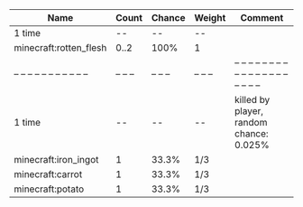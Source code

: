 | Name                   | Count | Chance | Weight | Comment                                 |
| ---------------------- | ----- | ------ | ------ | --------------------------------------- |
| 1 time                 |    -- |     -- |     -- |                                         |
| minecraft:rotten_flesh |  0..2 |   100% |      1 |                                         |
| – – – – – – – – – – –  | – – – | – – –  | – – –  | – – – – – – – – – – – – – – – – – – – – |
| 1 time                 |    -- |     -- |     -- | killed by player, random chance: 0.025% |
| minecraft:iron_ingot   |     1 |  33.3% |    1/3 |                                         |
| minecraft:carrot       |     1 |  33.3% |    1/3 |                                         |
| minecraft:potato       |     1 |  33.3% |    1/3 |                                         |